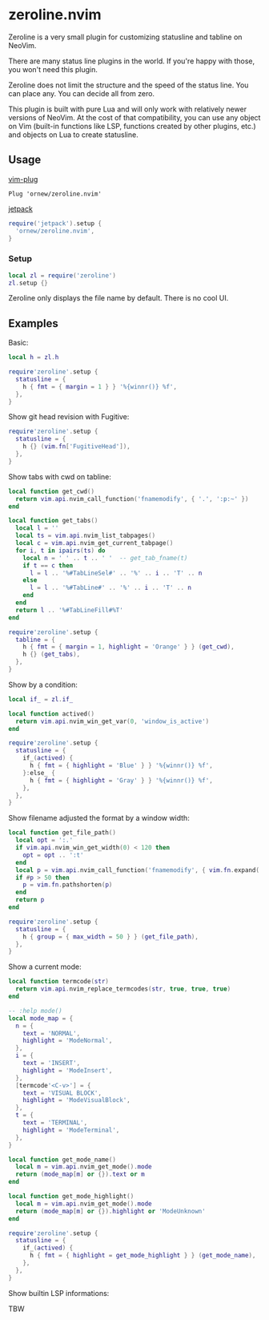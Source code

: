# zeroline.nvim

Zeroline is a very small plugin for customizing statusline and tabline on NeoVim.

There are many status line plugins in the world. If you're happy with those, you won't need this plugin.

Zeroline does not limit the structure and the speed of the status line. You can place any. You can decide all from zero.

This plugin is built with pure Lua and will only work with relatively newer versions of NeoVim. At the cost of that compatibility, you can use any object on Vim (built-in functions like LSP, functions created by other plugins, etc.) and objects on Lua to create statusline.

## Usage

[vim-plug](https://github.com/junegunn/vim-plug)

```vim
Plug 'ornew/zeroline.nvim'
```

[jetpack](https://github.com/tani/vim-jetpack)

```lua
require('jetpack').setup {
  'ornew/zeroline.nvim',
}
```

### Setup

```lua
local zl = require('zeroline')
zl.setup {}
```

Zeroline only displays the file name by default. There is no cool UI.

## Examples

Basic:

```lua
local h = zl.h

require'zeroline'.setup {
  statusline = {
    h { fmt = { margin = 1 } } '%{winnr()} %f',
  },
}
```

Show git head revision with Fugitive:

```lua
require'zeroline'.setup {
  statusline = {
    h {} (vim.fn['FugitiveHead']),
  },
}
```

Show tabs with cwd on tabline:

```lua
local function get_cwd()
  return vim.api.nvim_call_function('fnamemodify', { '.', ':p:~' })
end

local function get_tabs()
  local l = ''
  local ts = vim.api.nvim_list_tabpages()
  local c = vim.api.nvim_get_current_tabpage()
  for i, t in ipairs(ts) do
    local n = ' ' .. t .. ' '  -- get_tab_fname(t)
    if t == c then
      l = l .. '%#TabLineSel#' .. '%' .. i .. 'T' .. n
    else
      l = l .. '%#TabLine#' .. '%' .. i .. 'T' .. n
    end
  end
  return l .. '%#TabLineFill#%T'
end

require'zeroline'.setup {
  tabline = {
    h { fmt = { margin = 1, highlight = 'Orange' } } (get_cwd),
    h {} (get_tabs),
  },
}
```

Show by a condition:

```lua
local if_ = zl.if_

local function actived()
  return vim.api.nvim_win_get_var(0, 'window_is_active')
end

require'zeroline'.setup {
  statusline = {
    if_(actived) {
      h { fmt = { highlight = 'Blue' } } '%{winnr()} %f',
    }:else_ {
      h { fmt = { highlight = 'Gray' } } '%{winnr()} %f',
    },
  },
}
```

Show filename adjusted the format by a window width:

```lua
local function get_file_path()
  local opt = ':.'
  if vim.api.nvim_win_get_width(0) < 120 then
    opt = opt .. ':t'
  end
  local p = vim.api.nvim_call_function('fnamemodify', { vim.fn.expand('%'), opt})
  if #p > 50 then
    p = vim.fn.pathshorten(p)
  end
  return p
end

require'zeroline'.setup {
  statusline = {
    h { group = { max_width = 50 } } (get_file_path),
  },
}
```

Show a current mode:

```lua
local function termcode(str)
  return vim.api.nvim_replace_termcodes(str, true, true, true)
end

-- :help mode()
local mode_map = {
  n = {
    text = 'NORMAL',
    highlight = 'ModeNormal',
  },
  i = {
    text = 'INSERT',
    highlight = 'ModeInsert',
  },
  [termcode'<C-v>'] = {
    text = 'VISUAL BLOCK',
    highlight = 'ModeVisualBlock',
  },
  t = {
    text = 'TERMINAL',
    highlight = 'ModeTerminal',
  },
}

local function get_mode_name()
  local m = vim.api.nvim_get_mode().mode
  return (mode_map[m] or {}).text or m
end

local function get_mode_highlight()
  local m = vim.api.nvim_get_mode().mode
  return (mode_map[m] or {}).highlight or 'ModeUnknown'
end

require'zeroline'.setup {
  statusline = {
    if_(actived) {
      h { fmt = { highlight = get_mode_highlight } } (get_mode_name),
    },
  },
}
```

Show builtin LSP informations:

TBW
